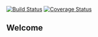 [![Build Status](https://travis-ci.org/kodek-sleuth/Contacts-book.svg?branch=develope)](https://travis-ci.org/kodek-sleuth/Contacts-book)
[![Coverage Status](https://coveralls.io/repos/github/kodek-sleuth/Contacts-book/badge.svg?branch=develope)](https://coveralls.io/github/kodek-sleuth/Contacts-book?branch=develope)

## Welcome 